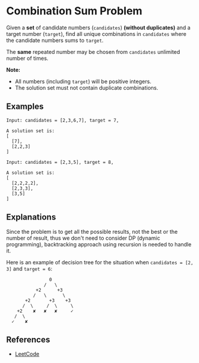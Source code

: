 # Combination Sum Problem

Given a **set** of candidate numbers (`candidates`) **(without duplicates)** and
a target number (`target`), find all unique combinations in `candidates` where
the candidate numbers sums to `target`.

The **same** repeated number may be chosen from `candidates` unlimited number
of times.

**Note:**

-   All numbers (including `target`) will be positive integers.
-   The solution set must not contain duplicate combinations.

## Examples

```
Input: candidates = [2,3,6,7], target = 7,

A solution set is:
[
  [7],
  [2,2,3]
]
```

```
Input: candidates = [2,3,5], target = 8,

A solution set is:
[
  [2,2,2,2],
  [2,3,3],
  [3,5]
]
```

## Explanations

Since the problem is to get all the possible results, not the best or the
number of result, thus we don't need to consider DP (dynamic programming),
backtracking approach using recursion is needed to handle it.

Here is an example of decision tree for the situation when `candidates = [2, 3]` and `target = 6`:

```
                0
              /   \
           +2      +3
          /   \      \
       +2       +3    +3
      /  \     /  \     \
    +2    ✘   ✘   ✘     ✓
   /  \
  ✓    ✘
```

## References

-   [LeetCode](https://leetcode.com/problems/combination-sum/description/)
